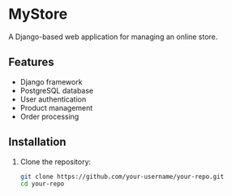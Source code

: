 # MyStore

A Django-based web application for managing an online store.

## Features
- Django framework
- PostgreSQL database
- User authentication
- Product management
- Order processing

## Installation

1. Clone the repository:
   ```bash
   git clone https://github.com/your-username/your-repo.git
   cd your-repo
